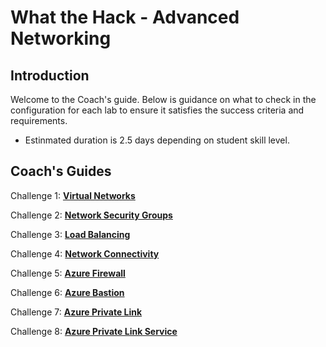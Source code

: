 # What the Hack - Advanced Networking

## Introduction

Welcome to the Coach's guide. Below is guidance on what to check in the configuration for each lab to ensure it satisfies the success criteria and requirements.

 - Estinmated duration is 2.5 days depending on student skill level.

## Coach's Guides

Challenge 1: **[Virtual Networks](Coach/Challenge-1.md)**

Challenge 2: **[Network Security Groups](Coach/Challenge-2.md)**

Challenge 3: **[Load Balancing](Coach/Challenge-3.md)**

Challenge 4: **[Network Connectivity](Coach/Challenge-4.md)**

Challenge 5: **[Azure Firewall](Coach/Challenge-5.md)**

Challenge 6: **[Azure Bastion](Coach/Challenge-6.md)**

Challenge 7: **[Azure Private Link](Coach/Challenge-7.md)**

Challenge 8: **[Azure Private Link Service](Coach/Challenge-8.md)**
